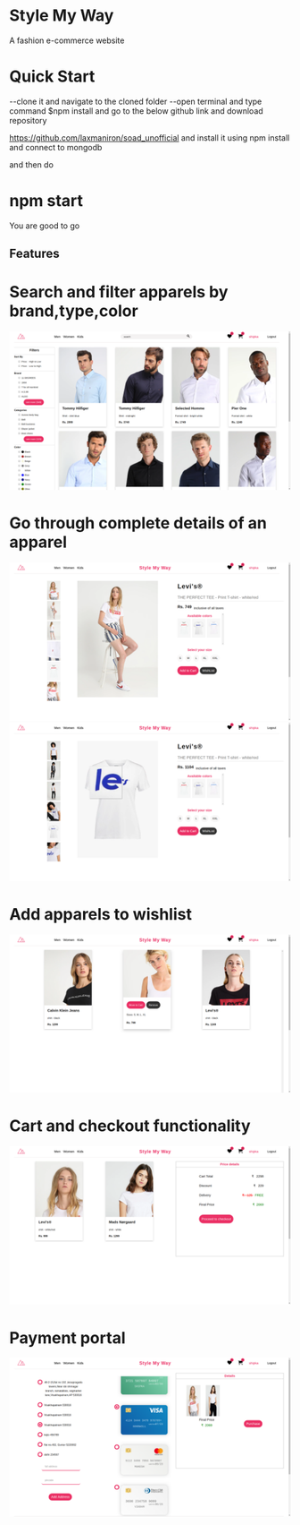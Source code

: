 # Style My Way

A fashion e-commerce website

# Quick Start

--clone it and navigate to the cloned folder
--open terminal and type command $npm install
  and go to the below github link and download repository
  
  https://github.com/laxmaniron/soad_unofficial
  and install it using npm install and connect to mongodb
  
  and then do

  # npm start

  You are good to go
  
## Features

# Search and filter apparels by brand,type,color
![](images/fashion1.png)



# Go through complete details of an apparel
![](images/fashion2.png)
![](images/fashion3.png)

# Add apparels to wishlist
![](images/fashion6.png)

# Cart and checkout functionality
![](images/fashion4.png)

# Payment portal
![](images/fashion5.png)


